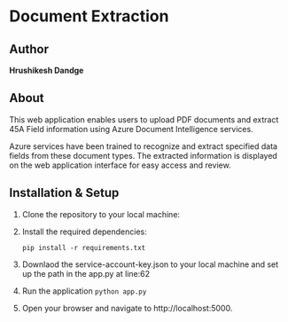 # Document Extraction 

## Author
**Hrushikesh Dandge**

## About

This web application enables users to upload PDF documents and extract 45A Field information using  Azure Document Intelligence services.

 Azure services have been trained to recognize and extract specified data fields from these document types. The extracted information is displayed on the web application interface for easy access and review.

 ## Installation & Setup

1. Clone the repository to your local machine:
2. Install the required dependencies:
   
   `pip install -r requirements.txt`
3. Downlaod the service-account-key.json to your local machine and set up the path in the app.py at line:62
4. Run the application
   `python app.py`
5. Open your browser and navigate to http://localhost:5000.
